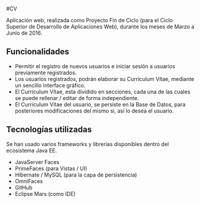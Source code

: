#CV

Aplicación web, realizada como Proyecto Fin de Ciclo (para el Ciclo Superior de Desarrollo de Aplicaciones Web), durante los meses de Marzo a Junio de 2016.

## Funcionalidades

- Permitir el registro de nuevos usuarios e iniciar sesión a usuarios previamente registrados.
- Los usuarios registrados, podrán elaborar su Currículum Vítae, mediante un sencillo interface gráfico.
- El Currículum Vítae, esta dividido en secciones, cada una de las cuales se puede rellenar / editar de forma independiente.
- El Currículum Vítae del usuario, se persiste en la Base de Datos, para posteriores modificaciones del mismo si, así lo desea el usuario.

## Tecnologías utilizadas
Se han usado varios frameworks y librerías disponibles dentro del ecosistema Java EE.
- JavaServer Faces 
- PrimeFaces (para Vistas / UI)
- Hibernate / MySQL (para la capa de persistencia)
- OmniFaces
- GitHub
- Eclipse Mars (como IDE)


